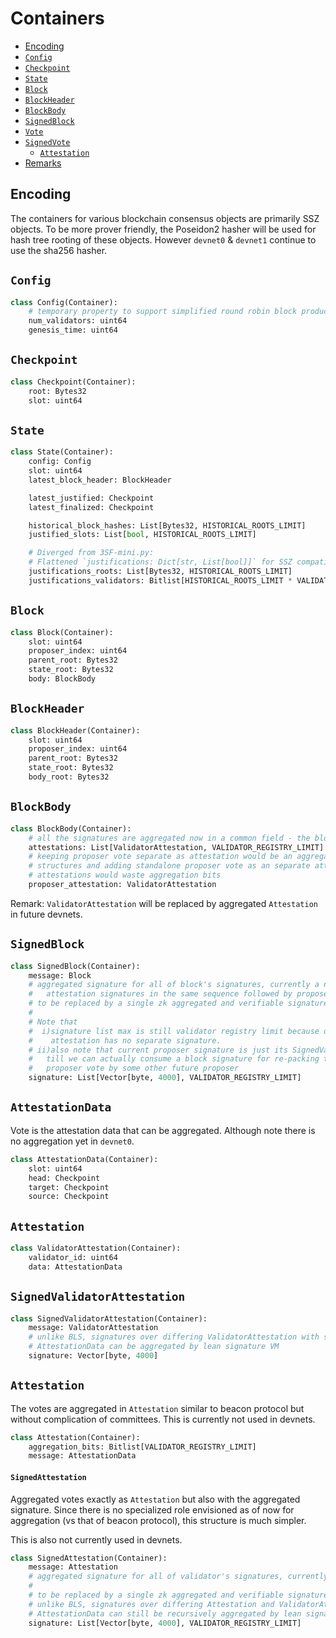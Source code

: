 # Containers

<!-- mdformat-toc start --slug=github --no-anchors --maxlevel=6 --minlevel=2 -->

- [Encoding](#encoding)
- [`Config`](#config)
- [`Checkpoint`](#checkpoint)
- [`State`](#state)
- [`Block`](#block)
- [`BlockHeader`](#blockheader)
- [`BlockBody`](#blockbody)
- [`SignedBlock`](#signedblock)
- [`Vote`](#vote)
- [`SignedVote`](#signedvote)
  - [`Attestation`](#attestation)
- [Remarks](#remarks)

<!-- mdformat-toc end -->

## Encoding

The containers for various blockchain consensus objects are primarily SSZ objects. To be more prover friendly, the Poseidon2 hasher will be used for hash tree rooting of these objects. However `devnet0` & `devnet1` continue to use the sha256 hasher.

## `Config`

```python
class Config(Container):
    # temporary property to support simplified round robin block production in absence of randao & deposit mechanisms
    num_validators: uint64
    genesis_time: uint64
```

## `Checkpoint`

```python
class Checkpoint(Container):
    root: Bytes32
    slot: uint64
```

## `State`

```python
class State(Container):
    config: Config
    slot: uint64
    latest_block_header: BlockHeader

    latest_justified: Checkpoint
    latest_finalized: Checkpoint

    historical_block_hashes: List[Bytes32, HISTORICAL_ROOTS_LIMIT]
    justified_slots: List[bool, HISTORICAL_ROOTS_LIMIT]

    # Diverged from 3SF-mini.py:
    # Flattened `justifications: Dict[str, List[bool]]` for SSZ compatibility
    justifications_roots: List[Bytes32, HISTORICAL_ROOTS_LIMIT]
    justifications_validators: Bitlist[HISTORICAL_ROOTS_LIMIT * VALIDATOR_REGISTRY_LIMIT]
```

## `Block`

```python
class Block(Container):
    slot: uint64
    proposer_index: uint64
    parent_root: Bytes32
    state_root: Bytes32
    body: BlockBody
```

## `BlockHeader`

```python
class BlockHeader(Container):
    slot: uint64
    proposer_index: uint64
    parent_root: Bytes32
    state_root: Bytes32
    body_root: Bytes32
```

## `BlockBody`

```python
class BlockBody(Container):
    # all the signatures are aggregated now in a common field - the block signatures
    attestations: List[ValidatorAttestation, VALIDATOR_REGISTRY_LIMIT]
    # keeping proposer vote separate as attestation would be an aggregated packed
    # structures and adding standalone proposer vote as an separate attestation in
    # attestations would waste aggregation bits
    proposer_attestation: ValidatorAttestation
```

Remark: `ValidatorAttestation` will be replaced by aggregated `Attestation` in future devnets.

## `SignedBlock`

```python
class SignedBlock(Container):
    message: Block
    # aggregated signature for all of block's signatures, currently a naive list:
    #   attestation signatures in the same sequence followed by proposer signature
    # to be replaced by a single zk aggregated and verifiable signature in a future devnet
    #
    # Note that
    #  i)signature list max is still validator registry limit because of proposer
    #    attestation has no separate signature.
    # ii)also note that current proposer signature is just its SignedValidatorAttestation
    #   till we can actually consume a block signature for re-packing this block's
    #   proposer vote by some other future proposer
    signature: List[Vector[byte, 4000], VALIDATOR_REGISTRY_LIMIT]
```

## `AttestationData`

Vote is the attestation data that can be aggregated. Although note there is no aggregation yet in `devnet0`.

```python
class AttestationData(Container):
    slot: uint64
    head: Checkpoint
    target: Checkpoint
    source: Checkpoint
```

## `Attestation`

```python
class ValidatorAttestation(Container):
    validator_id: uint64
    data: AttestationData
```

## `SignedValidatorAttestation`

```python
class SignedValidatorAttestation(Container):
    message: ValidatorAttestation
    # unlike BLS, signatures over differing ValidatorAttestation with same 
    # AttestationData can be aggregated by lean signature VM
    signature: Vector[byte, 4000]
```


## `Attestation`

The votes are aggregated in `Attestation` similar to beacon protocol but without complication of committees. This is currently not used in devnets.

```python
class Attestation(Container):
    aggregation_bits: Bitlist[VALIDATOR_REGISTRY_LIMIT]
    message: AttestationData
```

#### `SignedAttestation`

Aggregated votes exactly as `Attestation` but also with the aggregated signature. Since there is no specialized role envisioned as of now for aggregation (vs that of beacon protocol), this structure is much simpler.

This is also not currently used in devnets.

```python
class SignedAttestation(Container):
    message: Attestation
    # aggregated signature for all of validator's signatures, currently a naive list:
    #
    # to be replaced by a single zk aggregated and verifiable signature in a future devnet
    # unlike BLS, signatures over differing Attestation and ValidatorAttestation with same
    # AttestationData can still be recursively aggregated by lean signature VM
    signature: List[Vector[byte, 4000], VALIDATOR_REGISTRY_LIMIT]
```